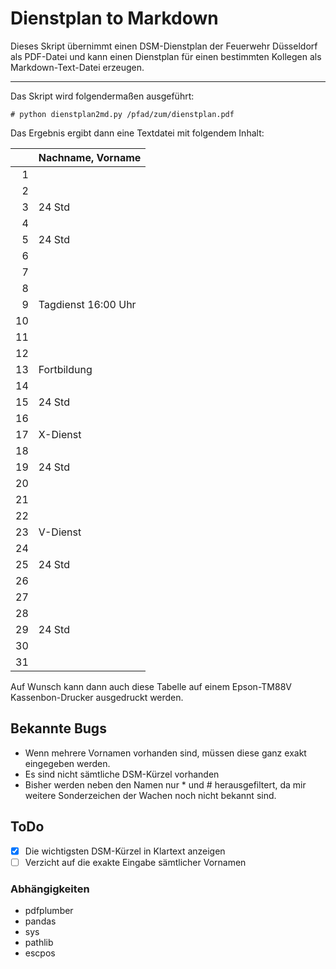 # Dienstplan to Markdown

Dieses Skript übernimmt einen DSM-Dienstplan der Feuerwehr Düsseldorf als PDF-Datei und kann einen Dienstplan
für einen bestimmten Kollegen als Markdown-Text-Datei erzeugen.

---

Das Skript wird folgendermaßen ausgeführt:

`# python dienstplan2md.py /pfad/zum/dienstplan.pdf`

Das Ergebnis ergibt dann eine Textdatei mit folgendem Inhalt:

|    | Nachname, Vorname   |
|---:|:--------------------|
|  1 |                     |
|  2 |                     |
|  3 | 24 Std              |
|  4 |                     |
|  5 | 24 Std              |
|  6 |                     |
|  7 |                     |
|  8 |                     |
|  9 | Tagdienst 16:00 Uhr |
| 10 |                     |
| 11 |                     |
| 12 |                     |
| 13 | Fortbildung         |
| 14 |                     |
| 15 | 24 Std              |
| 16 |                     |
| 17 | X-Dienst            |
| 18 |                     |
| 19 | 24 Std              |
| 20 |                     |
| 21 |                     |
| 22 |                     |
| 23 | V-Dienst            |
| 24 |                     |
| 25 | 24 Std              |
| 26 |                     |
| 27 |                     |
| 28 |                     |
| 29 | 24 Std              |
| 30 |                     |
| 31 |                     |

Auf Wunsch kann dann auch diese Tabelle auf einem Epson-TM88V Kassenbon-Drucker ausgedruckt werden. 

## Bekannte Bugs
- Wenn mehrere Vornamen vorhanden sind, müssen diese ganz exakt eingegeben werden.
- Es sind nicht sämtliche DSM-Kürzel vorhanden
- Bisher werden neben den Namen nur * und # herausgefiltert, da mir weitere Sonderzeichen der Wachen noch nicht bekannt sind.

## ToDo
- [x] Die wichtigsten DSM-Kürzel in Klartext anzeigen
- [ ] Verzicht auf die exakte Eingabe sämtlicher Vornamen

### Abhängigkeiten
- pdfplumber
- pandas
- sys
- pathlib
- escpos


